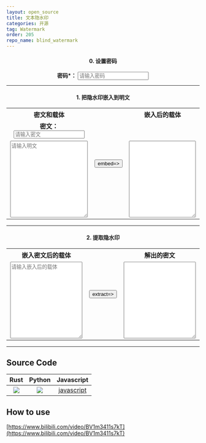 ```yaml
---
layout: open_source
title: 文本隐水印
categories: 开源
tag: Watermark
order: 205
repo_name: blind_watermark
---
```


<style>
    textarea {
        width: 98%;
        height: 200px;
    }
    .middle {
        text-align: center;
    }
    th,td{
        text-align: center;
    }
</style>



<h4 class="middle">0. 设置密码</h4>
<div class="middle">
    <strong>密码*：</strong>
    <input id="password" type="text" name="" value="" placeholder="请输入密码">
</div>

<hr>

<h4 class="middle">1. 把隐水印嵌入到明文</h4>

<table width="100%">
  <tr>
    <th>密文和载体</th>
    <th rowspan="3" width="4%"> <button type="button" id="embedBtn">embed=&gt;</button></th>
    <th>嵌入后的载体</th>
  </tr>
  <tr>
    <td>
      <strong>密文：</strong>
      <input id="wm" type="text" name="" value="" placeholder="请输入密文">
    </td>
    <td></td>
  </tr>
    <tr>
        <td width="45%">
            <textarea id="baseText" placeholder="请输入明文"></textarea>
        </td>
        <td width="45%">
            <textarea id="newText" readonly ></textarea>
        </td>
    </tr>
</table>



<hr>

<h4 class="middle">2. 提取隐水印</h4>

<table>
  <tr>
    <th>嵌入密文后的载体</th>
    <th rowspan="2" width="4%"><button type="button" id="extractBtn">extract=&gt;</button></th>
    <th>解出的密文</th>
  </tr>
    <tr>
        <td>
            <textarea id="text_embed2" placeholder="请输入嵌入后的载体"></textarea>
        </td>
        <td>
            <textarea id="wm_extract" readonly></textarea>
        </td>
    </tr>
</table>

<hr>




<script type="module">
    import init, { Watermarker } from "/a/app/hidden_watermark/pkg/wasm_text_watermark.js";

    async function run() {
        await init();

        let watermarker = null; // Watermarker 实例

        // 获取 DOM 元素
        const passwordInput = document.getElementById("password");
        const embedBtn = document.getElementById("embedBtn");
        const extractBtn = document.getElementById("extractBtn");

        // 初始化 Watermarker 实例
        function createWatermarker(password) {
            try {
                return new Watermarker(password);
            } catch (e) {
                console.error("初始化 Watermarker 失败:", e);
                alert("密码无效，请重新输入！");
                return null;
            }
        }

        passwordInput.addEventListener("change", () => {
            const password = passwordInput.value;
            if (password) {
                watermarker = createWatermarker(password);
            } else {
                alert("密码不能为空！");
            }
        });

        embedBtn.addEventListener("click", () => {
            if (!watermarker) {
                alert("请先设置密码！");
                return;
            }

            const wm = document.getElementById("wm").value;
            const baseText = document.getElementById("baseText").value;

            if (!wm) {
                alert("请输入需要隐藏的密文！");
                return;
            }

            if (!baseText) {
                alert("请输入作为掩护的明文！");
                return;
            }

            try {
                const textWithWm = watermarker.embed(baseText, wm);
                document.getElementById("newText").value = textWithWm;
            } catch (e) {
                console.error(e);
                alert("嵌入水印时出错！");
            }
        });

        extractBtn.addEventListener("click", () => {
            if (!watermarker) {
                alert("请先设置密码！");
                return;
            }

            const textWithWm = document.getElementById("text_embed2").value;

            if (!textWithWm) {
                alert("请输入嵌入水印后的明文！");
                return;
            }

            try {
                const extractedWm = watermarker.extract(textWithWm);
                document.getElementById("wm_extract").value = extractedWm;
            } catch (e) {
                console.error(e);
                alert("提取水印时出错！");
            }
        });
    }

    run();
</script>


## Source Code

|Rust|Python|Javascript|
|--|--|--|
|[![](https://www.guofei.site/p/icon/hidden_watermark.svg)](https://github.com/guofei9987/hidden_watermark)|[![](https://www.guofei.site/p/icon/text_blind_watermark.svg)](https://github.com/guofei9987/text_blind_watermark) | [javascript](https://www.guofei.site/pictures_for_blog/app/text_watermark/v1.html)


## How to use

[https://www.bilibili.com/video/BV1m3411s7kT](https://www.bilibili.com/video/BV1m3411s7kT)